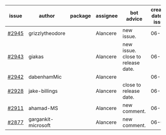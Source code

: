 | issue | author | package | assignee | bot advice | created date of issue | target release date | date from target |
| ------ | ------ | ------ | ------ | ------ | ------ | ------ | :-----: |
| [#2945](https://github.com/Azure/sdk-release-request/issues/2945) | grizzlytheodore |  | Alancere | new issue. | 06-23 | 06-30 |  |
| [#2943](https://github.com/Azure/sdk-release-request/issues/2943) | giakas |  | Alancere | new issue. close to release date.  | 06-23 | 06-27 | 2 |
| [#2942](https://github.com/Azure/sdk-release-request/issues/2942) | dabenhamMic |  | Alancere |  | 06-23 | 07-07 |  |
| [#2928](https://github.com/Azure/sdk-release-request/issues/2928) | jake-billings |  | Alancere | close to release date.  | 06-20 | 06-27 | 2 |
| [#2911](https://github.com/Azure/sdk-release-request/issues/2911) | ahamad-MS |  | Alancere | new comment. | 06-13 | 06-15 |  |
| [#2877](https://github.com/Azure/sdk-release-request/issues/2877) | gargankit-microsoft |  | Alancere | new comment. | 06-03 | 06-30 |  |
